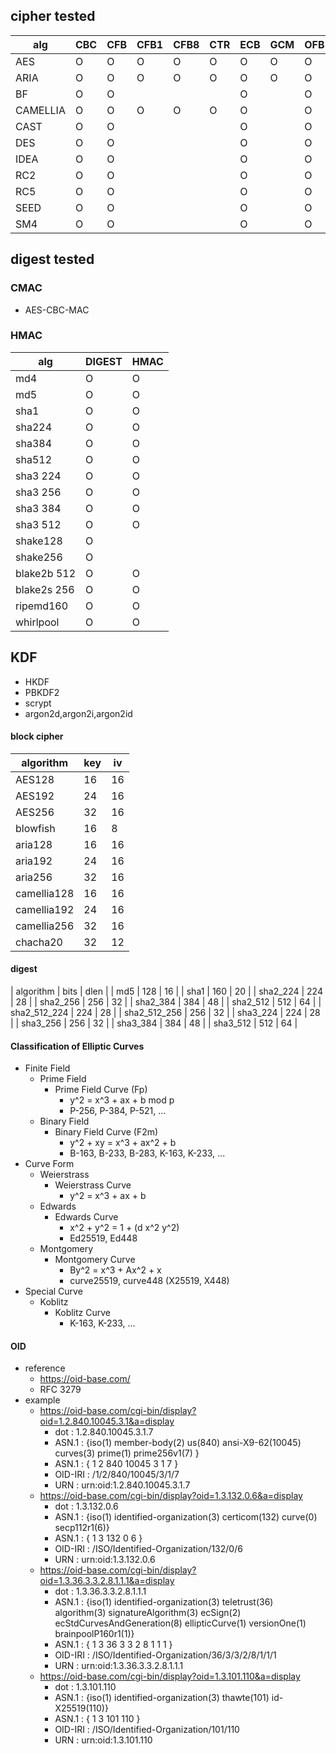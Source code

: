 
## cipher tested

| alg       | CBC | CFB | CFB1 | CFB8 | CTR | ECB | GCM | OFB | KEYWRAP |
| --        | --  | --  | --   | --   | --  | --  | --  | --  | --      |
| AES       |  O  |  O  |  O   |  O   |  O  |  O  |  O  |  O  |    O    |
| ARIA      |  O  |  O  |  O   |  O   |  O  |  O  |  O  |  O  |         |
| BF        |  O  |  O  |      |      |     |  O  |     |  O  |         |
| CAMELLIA  |  O  |  O  |  O   |  O   |  O  |  O  |     |  O  |         |
| CAST      |  O  |  O  |      |      |     |  O  |     |  O  |         |
| DES       |  O  |  O  |      |      |     |  O  |     |  O  |         |
| IDEA      |  O  |  O  |      |      |     |  O  |     |  O  |         |
| RC2       |  O  |  O  |      |      |     |  O  |     |  O  |         |
| RC5       |  O  |  O  |      |      |     |  O  |     |  O  |         |
| SEED      |  O  |  O  |      |      |     |  O  |     |  O  |         |
| SM4       |  O  |  O  |      |      |     |  O  |     |  O  |         |

## digest tested

### CMAC

  * AES-CBC-MAC

### HMAC

| alg         | DIGEST | HMAC |
| --          | --     | --   |
| md4         |    O   |  O   |
| md5         |    O   |  O   |
| sha1        |    O   |  O   |
| sha224      |    O   |  O   |
| sha384      |    O   |  O   |
| sha512      |    O   |  O   |
| sha3 224    |    O   |  O   |
| sha3 256    |    O   |  O   |
| sha3 384    |    O   |  O   |
| sha3 512    |    O   |  O   |
| shake128    |    O   |      |
| shake256    |    O   |      |
| blake2b 512 |    O   |  O   |
| blake2s 256 |    O   |  O   |
| ripemd160   |    O   |  O   |
| whirlpool   |    O   |  O   |

## KDF

  * HKDF
  * PBKDF2
  * scrypt
  * argon2d,argon2i,argon2id

#### block cipher

| algorithm   | key | iv |
| --          | --  | -- |
| AES128      | 16  | 16 |
| AES192      | 24  | 16 |
| AES256      | 32  | 16 |
| blowfish    | 16  |  8 |
| aria128     | 16  | 16 |
| aria192     | 24  | 16 |
| aria256     | 32  | 16 |
| camellia128 | 16  | 16 |
| camellia192 | 24  | 16 |
| camellia256 | 32  | 16 |
| chacha20    | 32  | 12 |

#### digest

| algorithm    | bits | dlen |
| md5          |  128 |   16 |
| sha1         |  160 |   20 |
| sha2_224     |  224 |   28 |
| sha2_256     |  256 |   32 |
| sha2_384     |  384 |   48 |
| sha2_512     |  512 |   64 |
| sha2_512_224 |  224 |   28 |
| sha2_512_256 |  256 |   32 |
| sha3_224     |  224 |   28 |
| sha3_256     |  256 |   32 |
| sha3_384     |  384 |   48 |
| sha3_512     |  512 |   64 |

#### Classification of Elliptic Curves
- Finite Field
  - Prime Field
    - Prime Field Curve (Fp)
      - y^2 = x^3 + ax + b mod p
      - P-256, P-384, P-521, ...
  - Binary Field
    - Binary Field Curve (F2m)
      - y^2 + xy = x^3 + ax^2 + b
      - B-163, B-233, B-283, K-163, K-233, ...
- Curve Form
  - Weierstrass
    - Weierstrass Curve
      - y^2 = x^3 + ax + b
  - Edwards
    - Edwards Curve
      - x^2 + y^2 = 1 + (d x^2 y^2)
      - Ed25519, Ed448
  - Montgomery
    - Montgomery Curve
      - By^2 = x^3 + Ax^2 + x
      - curve25519, curve448 (X25519, X448)
- Special Curve
  - Koblitz
    - Koblitz Curve
      - K-163, K-233, ...

#### OID
- reference
  - https://oid-base.com/
  - RFC 3279
- example
  - https://oid-base.com/cgi-bin/display?oid=1.2.840.10045.3.1&a=display
    - dot     : 1.2.840.10045.3.1.7
    - ASN.1   : {iso(1) member-body(2) us(840) ansi-X9-62(10045) curves(3) prime(1) prime256v1(7) }
    - ASN.1   : { 1 2 840 10045 3 1 7 }
    - OID-IRI : /1/2/840/10045/3/1/7
    - URN     : urn:oid:1.2.840.10045.3.1.7
  - https://oid-base.com/cgi-bin/display?oid=1.3.132.0.6&a=display
    - dot     : 1.3.132.0.6
    - ASN.1   : {iso(1) identified-organization(3) certicom(132) curve(0) secp112r1(6)}
    - ASN.1   : { 1 3 132 0 6 }
    - OID-IRI : /ISO/Identified-Organization/132/0/6
    - URN     : urn:oid:1.3.132.0.6
  - https://oid-base.com/cgi-bin/display?oid=1.3.36.3.3.2.8.1.1.1&a=display
    - dot     : 1.3.36.3.3.2.8.1.1.1
    - ASN.1   : {iso(1) identified-organization(3) teletrust(36) algorithm(3) signatureAlgorithm(3) ecSign(2) ecStdCurvesAndGeneration(8) ellipticCurve(1) versionOne(1) brainpoolP160r1(1)}
    - ASN.1   : { 1 3 36 3 3 2 8 1 1 1 }
    - OID-IRI : /ISO/Identified-Organization/36/3/3/2/8/1/1/1
    - URN     : urn:oid:1.3.36.3.3.2.8.1.1.1
  - https://oid-base.com/cgi-bin/display?oid=1.3.101.110&a=display
    - dot     : 1.3.101.110
    - ASN.1   : {iso(1) identified-organization(3) thawte(101) id-X25519(110)}
    - ASN.1   : { 1 3 101 110 }
    - OID-IRI : /ISO/Identified-Organization/101/110
    - URN     : urn:oid:1.3.101.110
